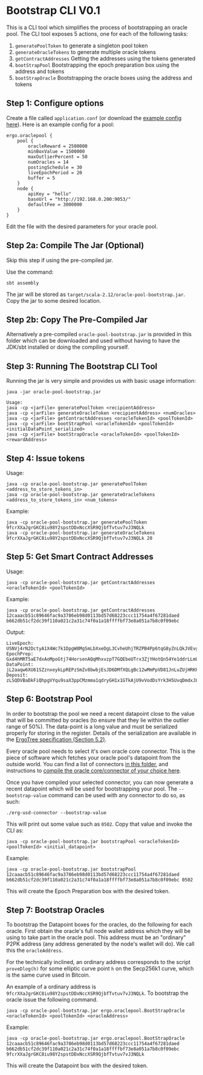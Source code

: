 # Bootstrap CLI V0.1
This is a CLI tool which simplifies the process of bootstrapping an oracle pool. The CLI tool exposes 5 actions, one for each of the following tasks:
1. `generatePoolToken` to generate a singleton pool token
2. `generateOracleTokens` to generate multiple oracle tokens
3. `getContractAddresses` Getting the addresses using the tokens generated
4. `bootStrapPool` Bootstrapping the epoch preparation box using the address and tokens
5. `bootStrapOracle` Bootstrapping the oracle boxes using the address and tokens

## Step 1: Configure options

Create a file called `application.conf` (or download the [example config here](application.conf)). Here is an example config for a pool:

    ergo.oraclepool {
        pool {
            oracleReward = 2500000
            minBoxValue = 1500000
            maxOutlierPercent = 50
            numOracles = 14
            postingSchedule = 30
            liveEpochPeriod = 20
            buffer = 5
        }
        node {
            apiKey = "hello"
            baseUrl = "http://192.168.0.200:9053/"
            defaultFee = 3000000
        }
    }

Edit the file with the desired parameters for your oracle pool.

## Step 2a: Compile The Jar (Optional)

Skip this step if using the pre-compiled jar.

Use the command:

    sbt assembly

The jar will be stored as `target/scala-2.12/oracle-pool-bootstrap.jar`.
Copy the jar to some desired location.


## Step 2b: Copy The Pre-Compiled Jar

Alternatively a pre-compiled `oracle-pool-bootstrap.jar` is provided in this folder which can be downloaded and used without having to have the JDK/sbt installed or doing the compiling yourself.


## Step 3: Running The Bootstrap CLI Tool

Running the jar is very simple and provides us with basic usage information:

    java -jar oracle-pool-bootstrap.jar

    Usage:
    java -cp <jarFile> generatePoolToken <recipientAddress>
    java -cp <jarFile> generateOracleToken <recipientAddress> <numOracles>
    java -cp <jarFile> getContractAddresses <oracleTokenId> <poolTokenId>
    java -cp <jarFile> bootStrapPool <oracleTokenId> <poolTokenId> <initialDataPoint_serialized>
    java -cp <jarFile> bootStrapOracle <oracleTokenId> <poolTokenId> <rewardAddress>


## Step 4: Issue tokens

Usage:

    java -cp oracle-pool-bootstrap.jar generatePoolToken <address_to_store_tokens_in>
    java -cp oracle-pool-bootstrap.jar generateOracleTokens <address_to_store_tokens_in> <num_tokens>

Example:

    java -cp oracle-pool-bootstrap.jar generatePoolToken 9fcrXXaJgrGKC8iu98Y2spstDDxNccXSR9QjbfTvtuv7vJ3NQLk
    java -cp oracle-pool-bootstrap.jar generateOracleTokens 9fcrXXaJgrGKC8iu98Y2spstDDxNccXSR9QjbfTvtuv7vJ3NQLk 20

## Step 5: Get Smart Contract Addresses

Usage:

    java -cp oracle-pool-bootstrap.jar getContractAddresses <oracleTokenId> <poolTokenId>

Example:

    java -cp oracle-pool-bootstrap.jar getContractAddresses 12caaacb51c89646fac9a3786eb98d0113bd57d68223ccc11754a4f67281daed b662db51cf2dc39f110a021c2a31c74f0a1a18ffffbf73e8a051a7b8c0f09ebc

Output:

    LiveEpoch: USNVj4rN2DctyA1X4Wc7k1DpgW8MgSmLbXxeDgL3CvheUhjTRZPB4Pp6tqG8yZnLQkJVEvgHeWQjMwbKcYdKkGwKYN7coUCPXDwVjsniPEu7wuyzVsWrDH4q8CRatjfiVE3U8growjbfNUq6xcg8AQdShGAhduZpYeUULp7bgTHwQe7c1oWaFLKszSaZwKExY8TtrvJJacK4mj5bMFAzYGwrTNvMenpYqaiUfPd5e5i2vx3dT23RXYpJs6GZ4Mgyr2yYo98MKWUhxnfBK4UBSm1MLwH3p3oFii3L2KkUrZpBtP5tckGHVi98Hwew2cMhWNugyVRv328MSXTm8USZx1DpAvRxDd4JgCjnxzfWyFUa1qvWXKDcpig9Q9WMucXn8USd1vjT5n5V4h5kBxqsNFZzRmbTGA7KUmgnTu7kFE5PjkfJZSPNZJNmazG6UmjBZhs6DXnaHTnccFtjC11eWYsMm1pU4d4Y4fsJpd6z
    EpochPrep: Gxd4hMRT5aE7dxAoMpoGtj74HorsenAQqMhxvzpT7GQEbeUTrx3ZjYHotQn54Ye1ddrLLmLsya6ryMvJYPkcdkCvyv6CMBshCDpEebRdfKGxKaNZ3QEYPomT1eqX594zZJhXddD9eGSXndCzSWLVkcxpFx3ubCWo7zCox1hZqWMbSUGmXLJPWRLpGb8DTBTzxEfqSugnJEUwgg7a2hyh61wthK4FCM7y3zk4vNYYrdGWwKAW2Dz5VPoHaMh3zbRtQbwpdfYBdSbbBHn4MexaXe9SHNU9aP5mSzb8cnYGgE22kLgtYeBq3BPmqeJp3usRz3QYuCE8Z727n6fFGHzJw5drVWetG24eqYkzVoN7mF6DtRxsjrXnQF3u3ofzgzKPgR7Hi6Me8Puz2s
    DataPoint: jL2aaqw6XU61SZznxeykLpREPzSmZv8bwbjEsJD6DMfXQLgBc12wMmPpVD81JnLuZUjHRKPysKxKQhcBaqDs7ZAtYwRuYmQojzKK9bHXDUY8N4BiJx8AUG8VEaggD4ztWSeQHrW7EbFxpXgaMKuzuN1Gq4zoYDArstgcrHKwg2uCeGeXiydQXRWEyE8e6noAP13nUBSmNNNVqkM9JGUVAJYo4GGdVFg8FRtFWcNdtbxCKfw4JGVhakCGj4qvd
    Deposit: zLSQDVBaDkFiQhpgVYqu9saX3ppCMzmma1qdryGH1x1GTkAjU9vVodDsYrk3H5UvqDmdxJLoDADg69KXyL9gVGW2NER7GxMotdh46Bzr9P9tJwPdgvNhSdoXYrLTemKadCU46aGy81YneoKB7xjz3a1v4Aar3n71XysQ6HwdKcJt8WFKqbZmRx4JnJTtBUtsdD184oU623BXA93cGrG1fFuFzSALqGztnS9Ai4JP6NcM8LE2wU

## Step 6: Bootstrap Pool

In order to bootstrap the pool we need a recent datapoint close to the value that will be committed by oracles (to ensure that they lie within the outlier range of 50%).
The data-point is a long value and must be serialized properly for storing in the register.
Details of the serialization are available in the [ErgoTree specification (Section 5.2)](https://ergoplatform.org/docs/ErgoTree.pdf).

Every oracle pool needs to select it's own oracle core connector. This is the piece of software which fetches your oracle pool's datapoint from the outside world.
You can find a list of connectors [in this folder](../connectors), and instructions to [compile the oracle core/connector of your choice here](https://github.com/ergoplatform/oracle-core).

Once you have compiled your selected connector, you can now generate a recent datapoint which will be used for bootstrapping your pool.
The `--bootstrap-value` command can be used with any connector to do so, as such:

    ./erg-usd-connector --bootstrap-value

This will print out some value such as `0502`. Copy that value and invoke the CLI as:

    java -cp oracle-pool-bootstrap.jar bootstrapPool <oracleTokenId> <poolTokenId> <initial_datapoint>

Example:

    java -cp oracle-pool-bootstrap.jar bootstrapPool 12caaacb51c89646fac9a3786eb98d0113bd57d68223ccc11754a4f67281daed b662db51cf2dc39f110a021c2a31c74f0a1a18ffffbf73e8a051a7b8c0f09ebc 0502

This will create the Epoch Preparation box with the desired token.

## Step 7: Bootstrap Oracles

To bootstrap the Datapoint boxes for the oracles, do the following for each oracle. First obtain the oracle's full node wallet address which they will be using to take part in the oracle pool.
This address must be an "ordinary" P2PK address (any address generated by the node's wallet will do). We call this the `oracleAddress`.

For the technically inclined, an ordinary address corresponds to the script `proveDlog(h)` for some elliptic curve point `h` on the Secp256k1 curve, which is
the same curve used in Bitcoin.

An example of a ordinary address is `9fcrXXaJgrGKC8iu98Y2spstDDxNccXSR9QjbfTvtuv7vJ3NQLk`. To bootstrap the oracle issue the following command.

    java -cp oracle-pool-bootstrap.jar ergo.oraclepool.BootStrapOracle <oracleTokenId> <poolTokenId> <oracleAddress>

Example:

    java -cp oracle-pool-bootstrap.jar ergo.oraclepool.BootStrapOracle 12caaacb51c89646fac9a3786eb98d0113bd57d68223ccc11754a4f67281daed b662db51cf2dc39f110a021c2a31c74f0a1a18ffffbf73e8a051a7b8c0f09ebc 9fcrXXaJgrGKC8iu98Y2spstDDxNccXSR9QjbfTvtuv7vJ3NQLk

This will create the Datapoint box with the desired token.
